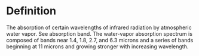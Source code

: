# Definition

The absorption of certain wavelengths of infrared radiation by
atmospheric water vapor. See absorption band. The water-vapor absorption
spectrum is composed of bands near 1.4, 1.8, 2.7, and 6.3 microns and a
series of bands beginning at 11 microns and growing stronger with
increasing wavelength.
